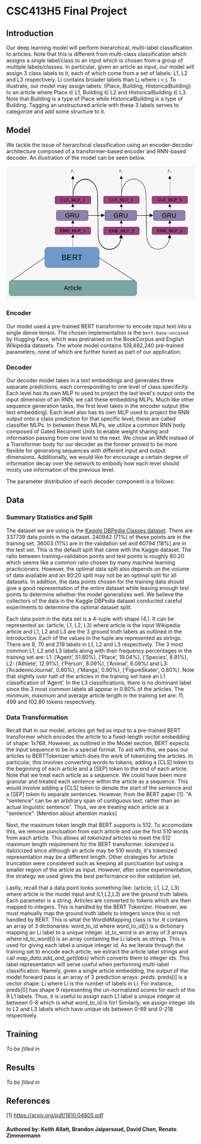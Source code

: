 # CSC413H5 Final Project

## Introduction


Our deep learning model will perform hierarchical, multi-label classification to articles. Note that this is different from multi-class classification which assigns a *single* label/class to an input which is chosen from a group of multiple labels/classes. In particular, given an article as input, our model will assign 3 class labels to it, each of which come from a set of labels: L1, L2 and L3 respectively.  Li contains broader labels than Lj where i < j.  To illustrate, our model may assign labels: {Place, Building, HistoricalBuilding} to an article where Place ∈ L1,  Building ∈ L2 and HistoricalBuilding ∈ L3.  Note that Building is a type of Place while HistoricalBuilding is a type of Building.  Tagging an unstructured article with these 3 labels serves to categorize and add some structure to it.



## Model

We tackle the issue of hierarchical classification using an encoder-decoder
architecture composed of a transformer-based encoder and RNN-based decoder.
An illustration of the model can be seen below.

![model](readme_assets/model_diagram.png)

### Encoder

Our model used a pre-trained BERT transformer to encode input text into a
single dense tensor. The chosen implementation is the `bert-base-uncased` by
Hugging Face, which was pretrained on the BookCorpus and English Wikipedia
datasets. The whole model contains 109,482,240 pre-trained parameters, none of
which are further tuned as part of our application.

### Decoder

Our decoder model takes in a text embeddings and generates three separate
predictions, each corresponding to one level of class specificity. Each level
has its own MLP to used to project the last level's output onto the input
dimension of an RNN; we call these embedding MLPs. Much like other sequence
generation tasks, the first level takes in the encoder output (the text embedding).
Each level also has its own MLP used to project the RNN output onto a class
prediction for that specific level; these are called classifier MLPs. In
between these MLPs, we utilize a common RNN body composed of Gated Recurrent
Units to enable weight sharing and information passing from one level to the next.
We chose an RNN instead of a Transformer body for our decoder as the former
proved to be more flexible for generating sequences with different input and output
dimensions. Additionally, we would like for encourage a certain degree of
information decay over the network to embody how each level should mosty use
information of the previous level.

The parameter distribution of each decoder component is a follows:

## Data

### Summary Statistics and Split

The dataset we are using is the [Kaggle DBPedia Classes dataset](https://www.kaggle.com/datasets/danofer/dbpedia-classes). There are 337739 data points in the dataset. 240942 (71%) of these points are in the training set, 36003 (11%) are in the validation set and 60794 (18%) are in the test set. This is the default split that came with the Kaggle dataset. The ratio between training+validation points and test points is roughly 80:20 which seems like a common ratio chosen by many machine learning practicioners. However, the optimal data split also depends on the volume of data avaliable and an 80:20 split may not be an optimal split for all datasets. In addition, the data points chosen for the training data should give a good representation of the entire dataset while leaving enough test points to determine whether the model generalizes well. We believe the collectors of the data in the Kaggle DBPedia dataset conducted careful experiments to determine the optimal dataset split. 
<!-- 
#which should ideally reduce performance variance in the training set  -->

Each data point in the data set is a 4-tuple with shape (4,).  It can be represented as: (article, L1, L2, L3) where article is the input Wikipedia article and L1, L2 and L3 are the 3 ground truth labels as outlined in the Introduction. Each of the values in the tuple are represented as strings. There are 9, 70 and 219 labels in L1, L2 and L3 respectively. The 3 most common L1, L2 and L3 labels along with their frequency percentages in the training set are:  L1:  (’Agent’,  51.80%),  (’Place’, 19.04%), (’Species’, 8.91%), L2:  (’Athlete’, 12.91%), (’Person’, 8.09%), (’Animal’, 6.09%) and L3:  (’AcademicJournal’, 0.80%), (’Manga’, 0.80%), (’FigureSkater’, 0.80%).  Note that slightly over half of the articles in the training set have an L1 classification of ’Agent’.  In the L3 classifications, there is no dominant label since the 3 most common labels all appear in 0.80% of the articles.  The minimum, maximum and average article length in the training set are:  11, 499 and 102.80 tokens respectively.

<!-- We used the [DBPedia Classes Kaggle dataset](https://www.kaggle.com/datasets/danofer/dbpedia-classes) for training
and evaluating our model. It contains 342780 data points, consisting of a Wikipedia article's summary, and it's
classification in 3 levels of categories, ranging from broad categories such as 'Agent' or 'Place', to specific
categories such as 'Earthquake' or 'SolarEclipse'. -->

### Data Transformation

<!-- (article, L1, L2, L3) -->

Recall that in our model, articles get fed as input to a pre-trained BERT transformer which encodes the article to a fixed-length vector embedding of shape: 1x768. However, as outlined in the Model section, BERT expects the input sequence to be in a special format. To aid with this, we pass our articles to BERTTokenizer which does the work of tokenizing the articles. In particular, this involves converting words to tokens, adding a [CLS] token to the beginning of each article and a [SEP] token to the end of each article. Note that we treat each article as a sequence. We could have been more granular and treated each sentence within the article as a sequence. This would involve adding a [CLS] token to denote the start of the sentence and a [SEP] token to separate sentences. However, from the BERT paper [1]: "A “sentence” can be an arbitrary span of contiguous text, rather than an actual linguistic sentence". Thus, we are treating each article as a "sentence". [Mention about attention masks]

Next, the maximum token length that BERT supports is 512. To accomodate this, we remove punctuation from each article and use the first 510 words from each article. This allows all *tokenized* articles to meet the 512 maximum length requirement for the BERT transformer. *tokenized* is italizicized since although an article may be 510 words, it's tokenized representation may be a different length. Other strategies for article truncation were considered such as keeping all punctuation but using a smaller region of the article as input. However, after some experimentation, the strategy we used gives the best performance on the validation set. 


Lastly, recall that a data point looks something like: (article, L1, L2, L3) where article is the model input and (L1,L2,L3) are the ground truth labels. Each parameter is a string. Articles are converted to tokens which are then mapped to integers. This is handled by the BERT Tokenizer. However, we must manually map the ground truth labels to integers since this is not handled by BERT. This is what the WordIdMapping class is for. It contains an array of 3 dictionaries: word_to_id where word_to_id[i] is a dictionary mapping an Li label to a unique integer. id_to_word is an array of 3 arrays where id_to_word[i] is an array containing the Li labels as strings. This is used for giving each label a unique integer id. As we iterate through the training set to encode each article, we extract the article label strings and call *map_data.add_and_get(labs)* which converts them to integer ids. This label representation will serve useful when performing multi-label classification. Namely, given a single article embedding, the output of the model forward pass is an array of 3 prediction arrays: *preds*. preds[i] is a vector shape: Li where Li is the number of labels in Li. For instance, preds[0] has shape 9 representing the un-normalized scores for each of the 9 L1 labels. Thus, it is useful to assign each L1 label a unique integer id between 0-8 which is what word_to_id is for! Similarly, we assign integer ids to L2 and L3 labels which have unique ids between 0-69 and 0-218 respectively.


<!-- After the data is processed, we return two arrays:  -->



<!-- There is also the option to pad each article so they are the same length but we decided to omit this. -->
 



## Training

*To be filled in*

## Results

*To be filled in*


## References

[1] https://arxiv.org/pdf/1810.04805.pdf


#### Authored by: Keith Allatt, Brandon Jaipersaud, David Chen, Renato Zimmermann



